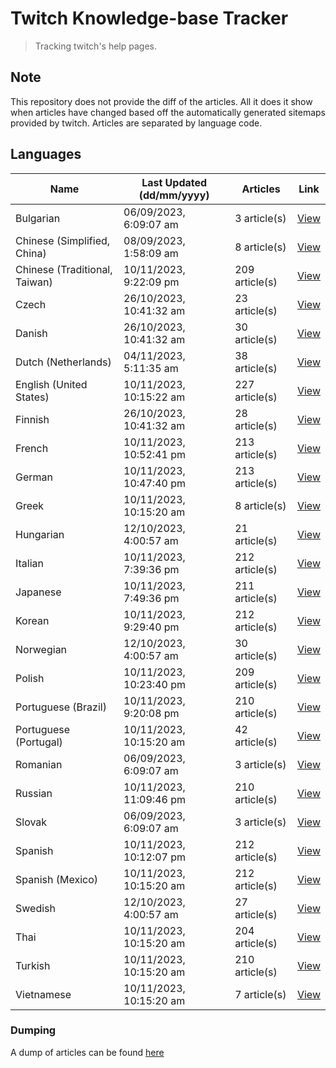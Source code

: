 # Twitch Knowledge-base Tracker
> Tracking twitch's help pages. 

## Note
This repository does not provide the diff of the articles. All it does it show when articles have changed based
off the automatically generated sitemaps provided by twitch. Articles are separated by language code.

## Languages

| Name                          | Last Updated (dd/mm/yyyy) | Articles       | Link                   |
|-------------------------------|---------------------------|----------------|------------------------|
| Bulgarian                     | 06/09/2023, 6:09:07 am    | 3 article(s)   | [View](docs/bg.md)     |
| Chinese (Simplified, China)   | 08/09/2023, 1:58:09 am    | 8 article(s)   | [View](docs/zh_CN.md)  |
| Chinese (Traditional, Taiwan) | 10/11/2023, 9:22:09 pm    | 209 article(s) | [View](docs/zh_TW.md)  |
| Czech                         | 26/10/2023, 10:41:32 am   | 23 article(s)  | [View](docs/cs.md)     |
| Danish                        | 26/10/2023, 10:41:32 am   | 30 article(s)  | [View](docs/da.md)     |
| Dutch (Netherlands)           | 04/11/2023, 5:11:35 am    | 38 article(s)  | [View](docs/nl_NL.md)  |
| English (United States)       | 10/11/2023, 10:15:22 am   | 227 article(s) | [View](docs/en_US.md)  |
| Finnish                       | 26/10/2023, 10:41:32 am   | 28 article(s)  | [View](docs/fi.md)     |
| French                        | 10/11/2023, 10:52:41 pm   | 213 article(s) | [View](docs/fr.md)     |
| German                        | 10/11/2023, 10:47:40 pm   | 213 article(s) | [View](docs/de.md)     |
| Greek                         | 10/11/2023, 10:15:20 am   | 8 article(s)   | [View](docs/el.md)     |
| Hungarian                     | 12/10/2023, 4:00:57 am    | 21 article(s)  | [View](docs/hu.md)     |
| Italian                       | 10/11/2023, 7:39:36 pm    | 212 article(s) | [View](docs/it.md)     |
| Japanese                      | 10/11/2023, 7:49:36 pm    | 211 article(s) | [View](docs/ja.md)     |
| Korean                        | 10/11/2023, 9:29:40 pm    | 212 article(s) | [View](docs/ko.md)     |
| Norwegian                     | 12/10/2023, 4:00:57 am    | 30 article(s)  | [View](docs/no.md)     |
| Polish                        | 10/11/2023, 10:23:40 pm   | 209 article(s) | [View](docs/pl.md)     |
| Portuguese (Brazil)           | 10/11/2023, 9:20:08 pm    | 210 article(s) | [View](docs/pt_BR.md)  |
| Portuguese (Portugal)         | 10/11/2023, 10:15:20 am   | 42 article(s)  | [View](docs/pt_PT.md)  |
| Romanian                      | 06/09/2023, 6:09:07 am    | 3 article(s)   | [View](docs/ro.md)     |
| Russian                       | 10/11/2023, 11:09:46 pm   | 210 article(s) | [View](docs/ru.md)     |
| Slovak                        | 06/09/2023, 6:09:07 am    | 3 article(s)   | [View](docs/sk.md)     |
| Spanish                       | 10/11/2023, 10:12:07 pm   | 212 article(s) | [View](docs/es.md)     |
| Spanish (Mexico)              | 10/11/2023, 10:15:20 am   | 212 article(s) | [View](docs/es_MX.md)  |
| Swedish                       | 12/10/2023, 4:00:57 am    | 27 article(s)  | [View](docs/sv.md)     |
| Thai                          | 10/11/2023, 10:15:20 am   | 204 article(s) | [View](docs/th.md)     |
| Turkish                       | 10/11/2023, 10:15:20 am   | 210 article(s) | [View](docs/tr.md)     |
| Vietnamese                    | 10/11/2023, 10:15:20 am   | 7 article(s)   | [View](docs/vi.md)     |

### Dumping
A dump of articles can be found [here](docs/RAW.md)